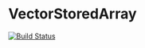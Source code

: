 # VectorStoredArray

[![Build Status](https://github.com/breusens/VectorStoredArray.jl/actions/workflows/CI.yml/badge.svg?branch=main)](https://github.com/breusens/VectorStoredArray.jl/actions/workflows/CI.yml?query=branch%3Amain)
